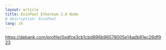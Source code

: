```yaml
---
layout: article
title: ExinPool Ethereum 2.0 Node
# description: ExinPool 
lang: zh
---
```


https://debank.com/profile/0xdfce3cb1cbd896b96578005e14adb81ec26df923